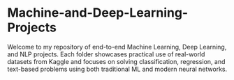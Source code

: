 # Machine-and-Deep-Learning-Projects
Welcome to my repository of end-to-end Machine Learning, Deep Learning, and NLP projects. Each folder showcases practical use of real-world datasets from Kaggle and focuses on solving classification, regression, and text-based problems using both traditional ML and modern neural networks.
